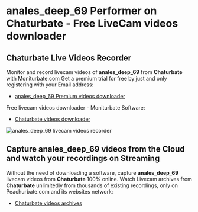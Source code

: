 # anales_deep_69 Performer on Chaturbate - Free LiveCam videos downloader

## Chaturbate Live Videos Recorder

Monitor and record livecam videos of **anales_deep_69** from **Chaturbate** with Moniturbate.com
Get a premium trial for free by just and only registering with your Email address:
* [anales_deep_69 Premium videos downloader](https://moniturbate.com/request-demo-licence-key.html)

Free livecam videos downloader - Moniturbate Software:
* [Chaturbate videos downloader](https://moniturbate.com/moniturbate-download-software.html)

![anales_deep_69 livecam videos recorder](https://peachurnet.com/templates/moniturbate-software.png)


## Capture anales_deep_69 videos from the Cloud and watch your recordings on Streaming

Without the need of downloading a software, capture **anales_deep_69** livecam videos from **Chaturbate** 100% online.
Watch Livecam archives from **Chaturbate** unlimitedly from thousands of existing recordings, only on Peachurbate.com and its websites network:
* [Chaturbate videos archives](https://peachurnet.com/)